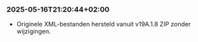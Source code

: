 ### 2025-05-16T21:20:44+02:00
- Originele XML-bestanden hersteld vanuit v19A.1.8 ZIP zonder wijzigingen.
